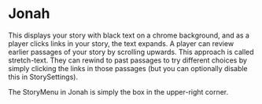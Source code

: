# Jonah

This displays your story with black text on a chrome background, and as a player clicks links in your story, the text expands. A player can review earlier passages of your story by scrolling upwards. This approach is called stretch-text. They can rewind to past passages to try different choices by simply clicking the links in those passages (but you can optionally disable this in StorySettings).

The StoryMenu in Jonah is simply the box in the upper-right corner.
